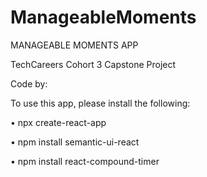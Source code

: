 # ManageableMoments

MANAGEABLE MOMENTS APP

TechCareers Cohort 3 Capstone Project

Code by: 



To use this app, please install the following:

• npx create-react-app 

• npm install semantic-ui-react

• npm install react-compound-timer